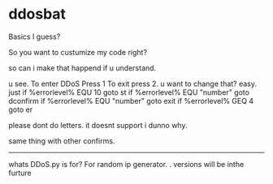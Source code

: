 # ddosbat
Basics I guess?

So you want to custumize my code right?

so can i make that happend if u understand.

u see. To enter DDoS Press 1 To exit press 2. u want to change that?
easy. just
if %errorlevel% EQU 10 goto st
if %errorlevel% EQU "number" goto dconfirm
if %errorlevel% EQU "number" goto exit
if %errorlevel% GEQ 4 goto er

please dont do letters. it doesnt support i dunno why.

same thing with other confirms.

-----------------
whats DDoS.py is for?
For random ip generator. 
.
versions will be inthe furture
